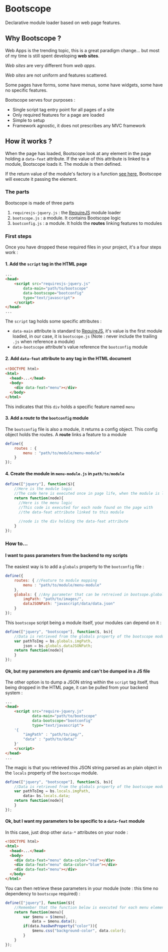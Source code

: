 Bootscope
=============
Declarative module loader based on web page features.

Why Bootscope ?
---------------
Web Apps is the trending topic, this is a great paradigm change... but most of my time is still spent developing **web sites**.

*Web sites* are very different from *web apps*.

*Web sites* are not uniform and features scattered.

Some pages have forms, some have menus, some have widgets, some have no specific features.

Bootscope serves four purposes :

* Single script tag entry point for all pages of a site
* Only required features for a page are loaded
* Simple to setup
* Framework agnostic, it does not prescribes any MVC framework

How it works ?
--------------
When the page has loaded, Bootscope look at any element in the page holding a ``data-feat`` attribute. 
If the value of this attribute is linked to a module, Bootscope loads it. The module is then defined.

If the return value of the module's factory is a function [see here](#4-create-the-module-in-menu-modulejs-in-pathtomodule), Bootscope will execute it passing the element.

### The parts
Bootscope is made of three parts  
 
1. ``requiresjs-jquery.js`` : the [RequireJS](http://requirejs.org/docs/jquery.html) module loader 
2. ``bootscope.js`` : a module. It contains Bootscope logic
3. ``bootconfig.js`` : a module. It holds the **routes** linking features to modules

### First steps
Once you have dropped these required files in your project, it's a four steps work :

#### 1. Add the ``script`` tag in the HTML page
         
```html
...
<head>
    <script src="requiresjs-jquery.js"
        data-main="path/to/bootscope"
        data-bootscope="bootconfig"
        type="text/javascript">
    </script>
</head>
...
```
The ``script`` tag holds some specific attributes :  
  * ``data-main`` attribute is standard to [RequireJS](http://requirejs.org/docs/api.html#jsfiles),
it's value is the first module loaded, in our case, it is ``bootscope.js``
(Note : never include the trailing ``.js`` when reference a module)  
  * ``data-bootscope`` attribute's value reference the ``bootconfig`` module  
        
#### 2. Add ``data-feat`` attribute to any tag in the HTML document
    
```html
<!DOCTYPE html>
<html>
  <head>...</head>
  <body>
    <div data-feat="menu"></div>
  </body>
</html>
```  
This indicates that this ``div`` holds a specific feature named ``menu``  
#### 3. Add a _route_ to the ``bootconfig`` module
The ``bootconfig`` file is also a module, it returns a config object. This config object holds the routes. 
A **route** links a feature to a module    
        
```javascript
define({
    routes : {
        menu : "path/to/module/menu-module"
    }
});
```  
#### 4. Create the module in ``menu-module.js`` in ``path/to/module``
        
```javascript
define(["jquery"], function($){
    //Here is the module logic
    //The code here is executed once in page life, when the module is loaded 
    return function(node){
      //Here is the menu logic
      //This code is executed for each node found on the page with 
      //the data-feat attribute linked to this module
 
      //node is the div holding the data-feat attribute
    }
});
```

### How to...
#### I want to pass parameters from the backend to my scripts
The easiest way is to add a ``globals`` property to the ``bootconfig`` file :
```javascript
define({
    routes: { //Feature to module mapping
        menu : "path/to/module/menu-module"
    },
    globals: { //Any parameter that can be retreived in bootsope.global
        imgPath: "path/to/images/",
        dataJSONPath: "javascript/data/data.json"
    }
});
```
This ```bootscope``` script being a module itself, your modules can depend on it :
```javascript
define(["jquery", "bootscope"], function($, bs){
    //Data is retrieved from the globals property of the bootscope module
    var pathToImg = bs.globals.imgPath,
        json = bs.globals.dataJSONPath;
    return function(node){
    }
});
```
#### Ok, but my parameters are dynamic and can't be dumped in a JS file
The other option is to dump a JSON string within the ```script``` tag itself, thus being dropped in the HTML page, it can be pulled from your backend system :
```html
...
<head>
    <script src="require-jquery.js"
            data-main="path/to/bootscope"
            data-bootscope="bootconfig"
            type="text/javascript">
    '{
        "imgPath" : "path/to/img/",
        "data" : "path/to/data/"
    }'
    </script>
</head>
...
```
The magic is that you retrieved this JSON string parsed as an plain object in the ```locals``` property of the ```bootscope``` module.
```javascript
define(["jquery", "bootscope"], function($, bs){
    //Data is retrieved from the globals property of the bootscope module
    var pathToImg = bs.locals.imgPath,
        data= bs.locals.data;
    return function(node){
    }
});
```
#### Ok, but I want my parameters to be specific to a ```data-feat``` module
In this case, just drop other ```data-*``` attributes on your node :
```html
<!DOCTYPE html>
<html>
  <head>...</head>
  <body>
    <div data-feat="menu" data-color="red"></div>
    <div data-feat="menu" data-color="blue"></div>
    <div data-feat="menu"></div>
  </body>
</html>
```  
You can then retrieve these parameters in your module (note : this time no dependency to ```bootscope``` required) :
```javascript
define(["jquery"], function($){
    //Remember that the function below is executed for each menu element
    return function(menu){
        var $menu = $(menu),
            data = $menu.data();
        if(data.hasOwnProperty("color")){
            $menu.css("background-color", data.color);
        }
    }
});
```
